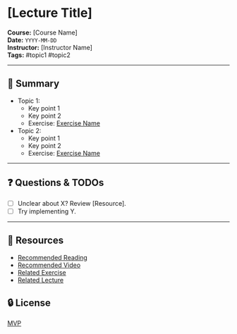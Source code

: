 # [Lecture Title]  
**Course:** [Course Name]  
**Date:** `YYYY-MM-DD`  
**Instructor:** [Instructor Name]  
**Tags:** #topic1 #topic2  

---

## 📖 Summary  
- Topic 1:
    - Key point 1
    - Key point 2
    - Exercise: [Exercise Name](exercise_link)
- Topic 2:
    - Key point 1
    - Key point 2
    - Exercise: [Exercise Name](exercise_link)

---

## ❓ Questions & TODOs  
- [ ] Unclear about X? Review [Resource].  
- [ ] Try implementing Y.  

---

## 🔗 Resources
- [Recommended Reading](https://...)
- [Recommended Video](https://...)
- [Related Exercise](exercise_link)  
- [Related Lecture](lecture_xx.md)

## :lock: License
[MVP](LICENSE)